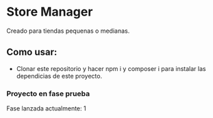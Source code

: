 # Store Manager

Creado para tiendas pequenas o medianas.

## Como usar:

- Clonar este repositorio y hacer npm i y composer i para instalar las dependicias de este proyecto.

### Proyecto en fase prueba

Fase lanzada actualmente: 1
